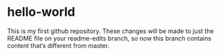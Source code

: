 # hello-world
This is my first github repository.
These changes will be made to just the README file on your readme-edits branch, so now this branch contains content that’s different from master.
